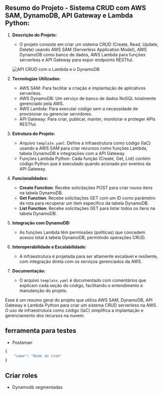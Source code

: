 ## Resumo do Projeto - Sistema CRUD com AWS SAM, DynamoDB, API Gateway e Lambda Python:

1. **Descrição do Projeto:**
    - O projeto consiste em criar um sistema CRUD (Create, Read, Update, Delete) usando AWS SAM (Serverless Application Model), AWS DynamoDB como banco de dados, AWS Lambda para funções serverless e API Gateway para expor endpoints RESTful.


     ![ API CRUD com o Lambda e o DynamoDB](https://docs.aws.amazon.com/pt_br/apigateway/latest/developerguide/images/ddb-crud.png)


1. **Tecnologias Utilizadas:**
    - AWS SAM: Para facilitar a criação e implantação de aplicativos serverless.
    - AWS DynamoDB: Um serviço de banco de dados NoSQL totalmente gerenciado pela AWS.
    - AWS Lambda: Para executar código sem a necessidade de provisionar ou gerenciar servidores.
    - API Gateway: Para criar, publicar, manter, monitorar e proteger APIs RESTful.

2. **Estrutura do Projeto:**
    - Arquivo `template.yaml`: Define a infraestrutura como código (IaC) usando a AWS SAM para criar recursos como funções Lambda, tabela DynamoDB e integrações com a API Gateway.
    - Funções Lambda Python: Cada função (Create, Get, List) contém código Python que é executado quando acionado por eventos da API Gateway.

3. **Funcionalidades:**
    - **Create Function**: Recebe solicitações POST para criar novos itens na tabela DynamoDB.
    - **Get Function**: Recebe solicitações GET com um ID como parâmetro de rota para recuperar um item específico da tabela DynamoDB.
    - **List Function**: Recebe solicitações GET para listar todos os itens na tabela DynamoDB.

4. **Integração com DynamoDB:**
    - As funções Lambda têm permissões (políticas) que concedem acesso total à tabela DynamoDB, permitindo operações CRUD.

5. **Interoperabilidade e Escalabilidade:**
    - A infraestrutura é projetada para ser altamente escalável e resiliente, com integração direta com os serviços gerenciados da AWS.

6. **Documentação:**
    - O arquivo `template.yaml` é documentado com comentários que explicam cada seção do código, facilitando o entendimento e manutenção do projeto.

Esse é um resumo geral do projeto que utiliza AWS SAM, DynamoDB, API Gateway e Lambda Python para criar um sistema CRUD serverless na AWS. O uso de infraestrutura como código (IaC) simplifica a implantação e gerenciamento dos recursos na nuvem.



## ferramenta para testes 
  - Postaman

```bash
{
    "name": "Nome do item"
}
```

## Criar roles
  - Dynamodb segmentadas




